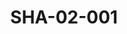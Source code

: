 ---
pid: SHA-02-001
title: SHA-02-001
language: ar
original_label: 
rights: شرحبيل احمد
location_of_original: شرحبيل احمد
photographer_or_studio: 
scanned_from: photograph 12.2 by 16.4
_date: '1962'
location: اثيوبيا، اديس ابابا، نادي السوداني
description: حفل موسيقي شرحبيل احمد والفرقة يعزفون امام جمهور راقص
additional_notes: '"كان حفلا جميلا راقصا"'
permission_display: 'yes'
on_server: 'no'
on_website: 'no'
permalink: /photopages/ar/SHA-02-001.html
layout: photo-page
---